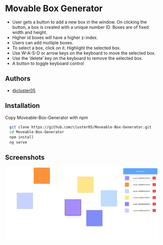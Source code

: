 # Movable Box Generator

- User gets a button to add a new box in the window. On clicking the button,
  a box is created with a unique number ID. Boxes are of fixed width and
  height.
- Higher id boxes will have a higher z-index.
- Users can add multiple boxes.
- To select a box, click on it. Highlight the selected box.
- Use W-A-S-D or arrow keys on the keyboard to move the
  selected box.
- Use the ‘delete’ key on the keyboard to remove the
  selected box.
- A button to toggle keyboard control

## Authors

- [@cluster05](https://www.github.com/cluster05)

## Installation

Copy Moveable-Box-Generator with npm

```bash
  git clone https://github.com/cluster05/Moveable-Box-Generator.git
  cd Moveable-Box-Generator
  npm install
  ng serve
```

## Screenshots

![App Screenshot](https://github.com/cluster05/Moveable-Box-Generator/blob/main/src/assets/ref.png)
